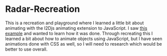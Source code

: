 # Radar-Recreation
This is a recreation and playground where I learned a little bit about animating with the I2Djs animating extension to JavaScript. I saw [this example](https://i2djs.github.io/I2Djs/examples/canvas/radarAnimation.html) and wanted to learn how it was done. Through recreating this I learned a bit about how to animate objects using JavaScript, but I have seen animations done with CSS as well, so I will need to research which would be better to use overall.
